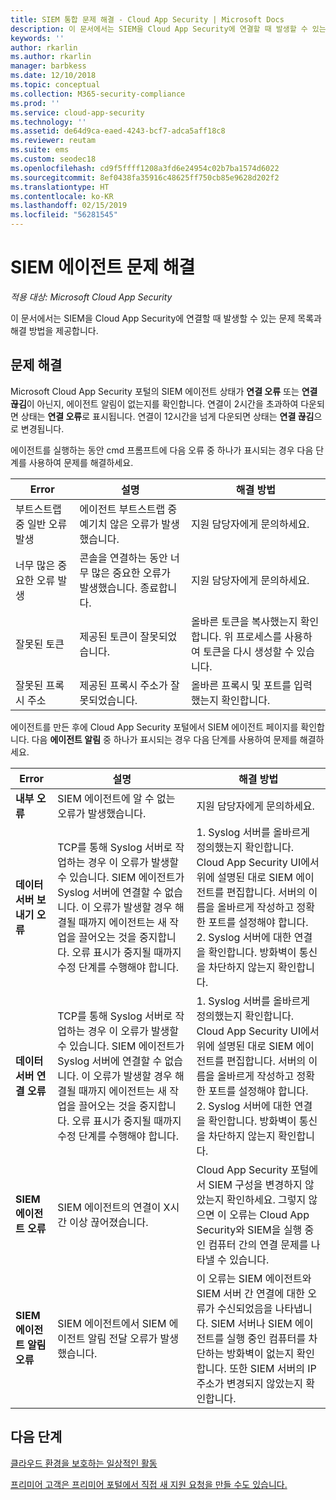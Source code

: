 ```yaml
---
title: SIEM 통합 문제 해결 - Cloud App Security | Microsoft Docs
description: 이 문서에서는 SIEM을 Cloud App Security에 연결할 때 발생할 수 있는 문제 목록과 각각에 대한 해결 방법을 제공합니다.
keywords: ''
author: rkarlin
ms.author: rkarlin
manager: barbkess
ms.date: 12/10/2018
ms.topic: conceptual
ms.collection: M365-security-compliance
ms.prod: ''
ms.service: cloud-app-security
ms.technology: ''
ms.assetid: de64d9ca-eaed-4243-bcf7-adca5aff18c8
ms.reviewer: reutam
ms.suite: ems
ms.custom: seodec18
ms.openlocfilehash: cd9f5ffff1208a3fd6e24954c02b7ba1574d6022
ms.sourcegitcommit: 8ef0438fa35916c48625ff750cb85e9628d202f2
ms.translationtype: HT
ms.contentlocale: ko-KR
ms.lasthandoff: 02/15/2019
ms.locfileid: "56281545"
---
```

# <a name="troubleshooting-the-siem-agent"></a>SIEM 에이전트 문제 해결

*적용 대상: Microsoft Cloud App Security*

이 문서에서는 SIEM을 Cloud App Security에 연결할 때 발생할 수 있는 문제 목록과 해결 방법을 제공합니다.

## <a name="troubleshooting"></a>문제 해결

Microsoft Cloud App Security 포털의 SIEM 에이전트 상태가 **연결 오류** 또는 **연결 끊김**이 아닌지, 에이전트 알림이 없는지를 확인합니다. 연결이 2시간을 초과하여 다운되면 상태는 **연결 오류**로 표시됩니다. 연결이 12시간을 넘게 다운되면 상태는 **연결 끊김**으로 변경됩니다.

에이전트를 실행하는 동안 cmd 프롬프트에 다음 오류 중 하나가 표시되는 경우 다음 단계를 사용하여 문제를 해결하세요.

|Error|설명|해결 방법|
|----|----|----|
|부트스트랩 중 일반 오류 발생|에이전트 부트스트랩 중 예기치 않은 오류가 발생했습니다.|지원 담당자에게 문의하세요.|
|너무 많은 중요한 오류 발생|콘솔을 연결하는 동안 너무 많은 중요한 오류가 발생했습니다. 종료합니다.|지원 담당자에게 문의하세요.|
|잘못된 토큰|제공된 토큰이 잘못되었습니다.|올바른 토큰을 복사했는지 확인합니다. 위 프로세스를 사용하여 토큰을 다시 생성할 수 있습니다.|
|잘못된 프록시 주소|제공된 프록시 주소가 잘못되었습니다.|올바른 프록시 및 포트를 입력했는지 확인합니다.|


에이전트를 만든 후에 Cloud App Security 포털에서 SIEM 에이전트 페이지를 확인합니다. 다음 **에이전트 알림** 중 하나가 표시되는 경우 다음 단계를 사용하여 문제를 해결하세요.

|Error|설명|해결 방법|
|----|----|----|
|**내부 오류**|SIEM 에이전트에 알 수 없는 오류가 발생했습니다.|지원 담당자에게 문의하세요.|
|**데이터 서버 보내기 오류**|TCP를 통해 Syslog 서버로 작업하는 경우 이 오류가 발생할 수 있습니다. SIEM 에이전트가 Syslog 서버에 연결할 수 없습니다.  이 오류가 발생할 경우 해결될 때까지 에이전트는 새 작업을 끌어오는 것을 중지합니다. 오류 표시가 중지될 때까지 수정 단계를 수행해야 합니다.|1. Syslog 서버를 올바르게 정의했는지 확인합니다. Cloud App Security UI에서 위에 설명된 대로 SIEM 에이전트를 편집합니다. 서버의 이름을 올바르게 작성하고 정확한 포트를 설정해야 합니다. </br>2. Syslog 서버에 대한 연결을 확인합니다. 방화벽이 통신을 차단하지 않는지 확인합니다.| 
|**데이터 서버 연결 오류**| TCP를 통해 Syslog 서버로 작업하는 경우 이 오류가 발생할 수 있습니다. SIEM 에이전트가 Syslog 서버에 연결할 수 없습니다.  이 오류가 발생할 경우 해결될 때까지 에이전트는 새 작업을 끌어오는 것을 중지합니다. 오류 표시가 중지될 때까지 수정 단계를 수행해야 합니다.|1. Syslog 서버를 올바르게 정의했는지 확인합니다. Cloud App Security UI에서 위에 설명된 대로 SIEM 에이전트를 편집합니다. 서버의 이름을 올바르게 작성하고 정확한 포트를 설정해야 합니다. </br>2. Syslog 서버에 대한 연결을 확인합니다. 방화벽이 통신을 차단하지 않는지 확인합니다.|
|**SIEM 에이전트 오류**|SIEM 에이전트의 연결이 X시간 이상 끊어졌습니다.|Cloud App Security 포털에서 SIEM 구성을 변경하지 않았는지 확인하세요. 그렇지 않으면 이 오류는 Cloud App Security와 SIEM을 실행 중인 컴퓨터 간의 연결 문제를 나타낼 수 있습니다.|
|**SIEM 에이전트 알림 오류**|SIEM 에이전트에서 SIEM 에이전트 알림 전달 오류가 발생했습니다.|이 오류는 SIEM 에이전트와 SIEM 서버 간 연결에 대한 오류가 수신되었음을 나타냅니다. SIEM 서버나 SIEM 에이전트를 실행 중인 컴퓨터를 차단하는 방화벽이 없는지 확인합니다. 또한 SIEM 서버의 IP 주소가 변경되지 않았는지 확인합니다.|


## <a name="next-steps"></a>다음 단계
  
[클라우드 환경을 보호하는 일상적인 활동](daily-activities-to-protect-your-cloud-environment.md)   

[프리미어 고객은 프리미어 포털에서 직접 새 지원 요청을 만들 수도 있습니다.](https://premier.microsoft.com/)  
  
